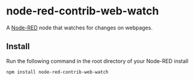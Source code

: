 # node-red-contrib-web-watch

A <a href="http://nodered.org" target="_new">Node-RED</a> node that watches for changes on webpages.

## Install

Run the following command in the root directory of your Node-RED install

    npm install node-red-contrib-web-watch
